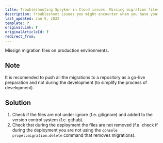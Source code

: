 ```yaml
---
title: Troubleshooting Spryker in Cloud issues. Missing migration files on production environment 
description: Troubleshoot issues you might encounter when you have your Spryker-based project in Cloud. Missing migration files on production environment
last_updated: Jun 9, 2022
template: ?
originalLink: ?
originalArticleId: ?
redirect_from:
---
```


Missign migration files on production environments. 

## Note
It is recomended to push all the migrations to a repository as a go-live preparation and not during the development (to simplify the process of development). 

## Solution

1. Check if the files are not under ignore (f.e. gitignore) and added to the version control system (f.e. github).
2. Check that during the deployment the files are not removed (f.e. check if during the deployment you are not using the ```console propel:migration:delete``` command that removes migrations).

